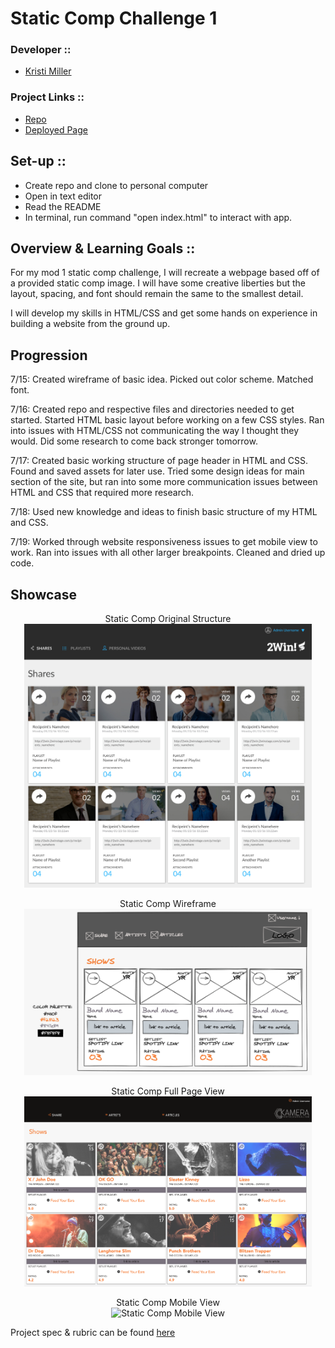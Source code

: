 # Static Comp Challenge 1

### Developer ::
- [Kristi Miller](https://github.com/Kristiannmiller)

### Project Links ::
- [Repo](https://github.com/Kristiannmiller/km-comp-challenge-1.git)
- [Deployed Page](https://kristiannmiller.github.io/km-comp-challenge-1/)

## Set-up ::

- Create repo and clone to personal computer
- Open in text editor
- Read the README
- In terminal, run command "open index.html" to interact with app.

## Overview & Learning Goals ::

For my mod 1 static comp challenge, I will recreate a webpage based off of a provided static comp image. I will have some creative liberties but the layout, spacing, and font should remain the same to the smallest detail.

I will develop my skills in HTML/CSS and get some hands on experience in building a website from the ground up.

## Progression

7/15: Created wireframe of basic idea. Picked out color scheme. Matched font.

7/16: Created repo and respective files and directories needed to get started. Started HTML basic layout before working on a few CSS styles. Ran into issues with HTML/CSS not communicating the way I thought they would. Did some research to come back stronger tomorrow.

7/17: Created basic working structure of page header in HTML and CSS. Found and saved assets for later use. Tried some design ideas for main section of the site, but ran into some more communication issues between HTML and CSS that required more research.

7/18: Used new knowledge and ideas to finish basic structure of my HTML and CSS.

7/19: Worked through website responsiveness issues to get mobile view to work. Ran into issues with all other larger breakpoints. Cleaned and dried up code.

## Showcase

<p align="center">Static Comp Original Structure</br>
  <img width="460" height="auto" src="./assets/Static-Comp-1-Original-Design.jpg" alt="Static Comp Original Structure">
</p>

<p align="center">Static Comp Wireframe</br>
  <img width="460" src="./assets/Static-Comp-wireframe.png" alt="Static Comp Wireframe">
</p>

<p align="center">Static Comp Full Page View</br>
  <img width="460" height="auto" src="./assets/Static-Comp-Full-Size-Screenshot.png" alt="Static Comp Full Page View">
</p>

<p align="center">Static Comp Mobile View</br>
  <img width="200" height="auto" src="./assets/Static-Comp-Mobile-View.gif" alt="Static Comp Mobile View">
</p>

Project spec & rubric can be found [here](https://frontend.turing.io/projects/module-1/m1-static-comp.html)
